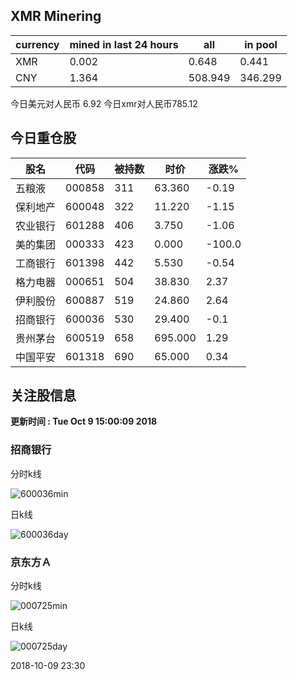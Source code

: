 ## XMR Minering

|currency|mined in last 24 hours|all|in pool|
|---|---|---|---|
|XMR|0.002|0.648|0.441|
|CNY|1.364|508.949|346.299|

今日美元对人民币 6.92	今日xmr对人民币785.12


## 今日重仓股 

|股名|代码|被持数|时价|涨跌%|
|---|---|---|---|---|
|五粮液|000858|311|63.360|-0.19|
|保利地产|600048|322|11.220|-1.15|
|农业银行|601288|406|3.750|-1.06|
|美的集团|000333|423|0.000|-100.0|
|工商银行|601398|442|5.530|-0.54|
|格力电器|000651|504|38.830|2.37|
|伊利股份|600887|519|24.860|2.64|
|招商银行|600036|530|29.400|-0.1|
|贵州茅台|600519|658|695.000|1.29|
|中国平安|601318|690|65.000|0.34|

## 关注股信息
**更新时间 : Tue Oct  9 15:00:09 2018**
### 招商银行 
分时k线

![600036min](http://image.sinajs.cn/newchart/min/n/sh600036.gif)

日k线

![600036day](http://image.sinajs.cn/newchart/daily/n/sh600036.gif)

### 京东方Ａ 
分时k线

![000725min](http://image.sinajs.cn/newchart/min/n/sz000725.gif)

日k线

![000725day](http://image.sinajs.cn/newchart/daily/n/sz000725.gif)

2018-10-09 23:30